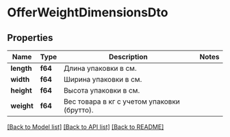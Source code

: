 # OfferWeightDimensionsDto

## Properties
Name | Type | Description | Notes
------------ | ------------- | ------------- | -------------
**length** | **f64** | Длина упаковки в см.  | 
**width** | **f64** | Ширина упаковки в см.  | 
**height** | **f64** | Высота упаковки в см.  | 
**weight** | **f64** | Вес товара в кг с учетом упаковки (брутто).  | 

[[Back to Model list]](../README.md#documentation-for-models) [[Back to API list]](../README.md#documentation-for-api-endpoints) [[Back to README]](../README.md)


